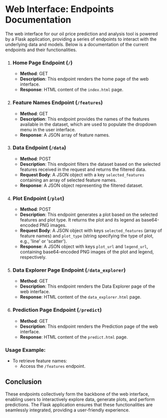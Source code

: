 # Web Interface: Endpoints Documentation
The web interface for our oil price prediction and analysis tool is powered by a Flask application, providing a series of endpoints to interact with the underlying data and models. Below is a documentation of the current endpoints and their functionalities.

1. ### Home Page Endpoint (`/`)
     - **Method**: GET
     - **Description**: This endpoint renders the home page of the web interface.
     - **Response**: HTML content of the `index.html` page.
2. ### Feature Names Endpoint (`/features`)
    - **Method**: GET
    - **Description**: This endpoint provides the names of the features available in the dataset, which are used to populate the dropdown menu in the user interface.
    - **Response**: A JSON array of feature names.
3. ### Data Endpoint (`/data`)
    - **Method**: POST
    - **Description**: This endpoint filters the dataset based on the selected features received in the request and returns the filtered data.
    - **Request Body**: A JSON object with a key `selected_features` containing an array of selected feature names.
    - **Response**: A JSON object representing the filtered dataset.
4. ### Plot Endpoint (`/plot`)
    - **Method**: POST
    - **Description**: This endpoint generates a plot based on the selected features and plot type. It returns the plot and its legend as base64-encoded PNG images.
    - **Request Body**: A JSON object with keys `selected_features` (array of feature names) and `plot_type` (string specifying the type of plot, e.g., 'line' or 'scatter').
    - **Response**: A JSON object with keys `plot_url` and `legend_url`, containing base64-encoded PNG images of the plot and legend, respectively.
5. ### Data Explorer Page Endpoint (`/data_explorer`)
    - **Method**: GET
    - **Description**: This endpoint renders the Data Explorer page of the web interface.
    - **Response**: HTML content of the `data_explorer.html` page.
6. ### Prediction Page Endpoint (`/predict`)
    - **Method**: GET
    - **Description**: This endpoint renders the Prediction page of the web interface.
    - **Response**: HTML content of the `predict.html` page.
   
### Usage Example:
- To retrieve feature names:
    - Access the `/features` endpoint.

## Conclusion
These endpoints collectively form the backbone of the web interface, enabling users to interactively explore data, generate plots, and perform predictions. The Flask application ensures that these functionalities are seamlessly integrated, providing a user-friendly experience.